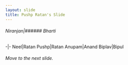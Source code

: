 ```yaml
---
layout: slide
title: Pushp Ratan's Slide
---
```

###### Niranjan|###### Bharti
-|-
Neel|Ratan
Pushp|Ratan
Anupam|Anand
Biplav|Bipul   

###### Move to the next slide.
